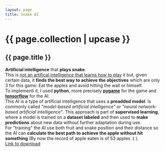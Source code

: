 ```yaml
---
layout: page
title: Snake AI
---
```


<div class="single-project-container">
    <h1>{{ page.collection | upcase }}</h1>
    <h2>{{ page.title }}</h2>
    <p class="description">
        <strong>Artificial intelligence</strong> that <strong>plays snake</strong>.<br>
        This is <u>not an artifical intelligence that learns how to play</u> it but, given certain data, it <strong>finds the best way to achieve the objectives</strong> which are only 3 for this game: Eat the apples and avoid hitting the wall or himself.<br>
        To implementi it, I used <strong>python</strong>, more precisely <a href="https://www.pygame.org/news" target="_blank"><strong>pygame</strong></a> for the game and <a href="https://www.tensorflow.org/" target="_blank"><strong>tensorflow</strong></a> for the AI. <br>
        This AI is a type of artificial intelligence that uses a <strong>preadded model</strong>. Is commonly called <em>"model-based artificial intelligence"</em> or <em>"neural network-based artificial intelligence"</em>. This approach is part of <strong>supervised learning</strong>, where a model is trained on a <strong>dataset labeled</strong> and then used to <strong>make predictions</strong> about new data without further adaptation during use. <br>
        For "training" the AI use both fruit and snake position and their distance so the AI can <strong>calculate the best path to achieve the apple without hit something</strong> (By now the record of apple eaten is of 53 apples :) ). <br>
        <a class="download-link" href="https://github.com/SaaS-28/snake-ai/archive/refs/heads/main.zip" target="_blank">Link to download</a>
    </p>

</div>
